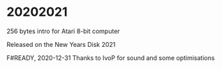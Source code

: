 # 20202021
256 bytes intro for Atari 8-bit computer

Released on the New Years Disk 2021

F#READY, 2020-12-31
Thanks to IvoP for sound and some optimisations
